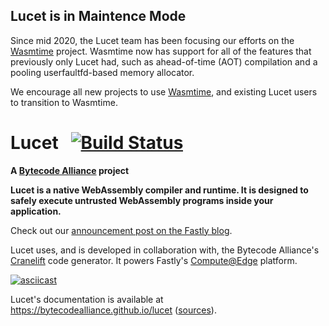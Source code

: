 ## Lucet is in Maintence Mode

Since mid 2020, the Lucet team has been focusing our efforts on the
[Wasmtime][wasmtime] project. Wasmtime now has support for all of the features
that previously only Lucet had, such as ahead-of-time (AOT) compilation
and a pooling userfaultfd-based memory allocator.

We encourage all new projects to use [Wasmtime][wasmtime], and existing Lucet
users to transition to Wasmtime.

[wasmtime]: https://github.com/bytecodealliance/wasmtime

# Lucet &nbsp; [![Build Status]][gh-actions]

[Build Status]: https://github.com/bytecodealliance/lucet/workflows/CI/badge.svg
[gh-actions]: https://github.com/bytecodealliance/lucet/actions?query=workflow%3ACI

**A [Bytecode Alliance][BA] project**

[BA]: https://bytecodealliance.org/

**Lucet is a native WebAssembly compiler and runtime. It is designed
to safely execute untrusted WebAssembly programs inside your application.**

Check out our [announcement post on the Fastly blog][announce-blog].

[announce-blog]: https://www.fastly.com/blog/announcing-lucet-fastly-native-webassembly-compiler-runtime

Lucet uses, and is developed in collaboration with, the Bytecode Alliance's
[Cranelift](http://github.com/bytecodealliance/cranelift) code generator. It powers Fastly's
[Compute@Edge](https://www.fastly.com/products/edge-compute/serverless) platform.

[![asciicast](https://asciinema.org/a/249302.svg)](https://asciinema.org/a/249302)

Lucet's documentation is available at <https://bytecodealliance.github.io/lucet>
([sources](https://github.com/bytecodealliance/lucet/tree/main/docs)).


